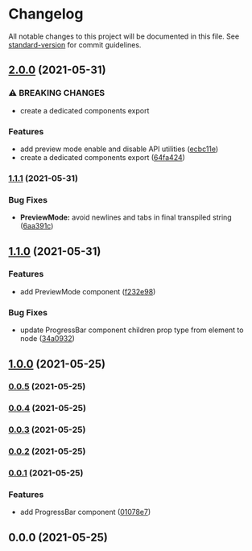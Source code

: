# Changelog

All notable changes to this project will be documented in this file. See [standard-version](https://github.com/conventional-changelog/standard-version) for commit guidelines.

## [2.0.0](https://github.com/growthops-digital/ext-nextjs/compare/v1.1.1...v2.0.0) (2021-05-31)


### ⚠ BREAKING CHANGES

* create a dedicated components export

### Features

* add preview mode enable and disable API utilities ([ecbc11e](https://github.com/growthops-digital/ext-nextjs/commit/ecbc11e1aa3ccc4ae802b7c103c84f3f47a4d93e))
* create a dedicated components export ([64fa424](https://github.com/growthops-digital/ext-nextjs/commit/64fa4241edec55e3e3fac9fc252f04ad90710f6c))

### [1.1.1](https://github.com/growthops-digital/ext-nextjs/compare/v1.1.0...v1.1.1) (2021-05-31)


### Bug Fixes

* **PreviewMode:** avoid newlines and tabs in final transpiled string ([6aa391c](https://github.com/growthops-digital/ext-nextjs/commit/6aa391c2a8ff459b538aa95f2e2393cac4154098))

## [1.1.0](https://github.com/growthops-digital/ext-nextjs/compare/v1.0.0...v1.1.0) (2021-05-31)


### Features

* add PreviewMode component ([f232e98](https://github.com/growthops-digital/ext-nextjs/commit/f232e98e0737db252264fb2d91584336244556b4))


### Bug Fixes

* update ProgressBar component children prop type from element to node ([34a0932](https://github.com/growthops-digital/ext-nextjs/commit/34a09329b819d4c795516fca32db43bf31ce2047))

## [1.0.0](https://github.com/growthops-digital/ext-nextjs/compare/v0.0.5...v1.0.0) (2021-05-25)

### [0.0.5](https://github.com/growthops-digital/ext-nextjs/compare/v0.0.4...v0.0.5) (2021-05-25)

### [0.0.4](https://github.com/growthops-digital/lib-nextjs/compare/v0.0.3...v0.0.4) (2021-05-25)

### [0.0.3](https://github.com/growthops-digital/lib-nextjs/compare/v0.0.2...v0.0.3) (2021-05-25)

### [0.0.2](https://github.com/growthops-digital/lib-nextjs/compare/v0.0.1...v0.0.2) (2021-05-25)

### [0.0.1](https://github.com/growthops-digital/lib-nextjs/compare/v0.0.0...v0.0.1) (2021-05-25)


### Features

* add ProgressBar component ([01078e7](https://github.com/growthops-digital/lib-nextjs/commit/01078e7fb8abc4a550ec221053562ee2bdf1d768))

## 0.0.0 (2021-05-25)
